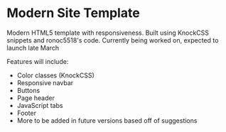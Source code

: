 Modern Site Template
====================

Modern HTML5 template with responsiveness. Built using KnockCSS snippets and ronoc5518's code. Currently being worked on, expected to launch late March

Features will include:
- Color classes (KnockCSS)
- Responsive navbar
- Buttons
- Page header
- JavaScript tabs
- Footer
- More to be added in future versions based off of suggestions

